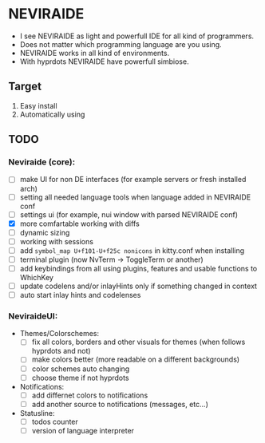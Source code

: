 # NEVIRAIDE

- I see NEVIRAIDE as light and powerfull IDE for all kind of programmers. 
- Does not matter which programming language are you using.
- NEVIRAIDE works in all kind of environments. 
- With hyprdots NEVIRAIDE have powerfull simbiose. 

## Target

1. Easy install
2. Automatically using

## TODO

### Neviraide (core):
- [ ] make UI for non DE interfaces (for example servers or fresh installed arch)
- [ ] setting all needed language tools when language added in NEVIRAIDE conf
- [ ] settings ui (for example, nui window with parsed NEVIRAIDE conf)
- [x] more comfartable working with diffs 
- [ ] dynamic sizing
- [ ] working with sessions
- [ ] add `symbol_map U+f101-U+f25c nonicons` in kitty.conf when installing 
- [ ] terminal plugin (now NvTerm -> ToggleTerm or another)
- [ ] add keybindings from all using plugins, features and usable functions to WhichKey
- [ ] update codelens and/or inlayHints only if something changed in context
- [ ] auto start inlay hints and codelenses

### NeviraideUI:
- Themes/Colorschemes:
    - [ ] fix all colors, borders and other visuals for themes (when follows hyprdots and not)
    - [ ] make colors better (more readable on a different backgrounds)
    - [ ] color schemes auto changing
    - [ ] choose theme if not hyprdots
- Notifications:
    - [ ] add differnet colors to notifications
    - [ ] add another source to notifications (messages, etc...)
- Statusline:
    - [ ] todos counter
    - [ ] version of language interpreter

